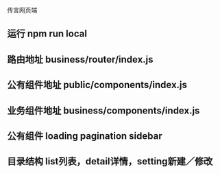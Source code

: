 传言网页端

## 运行 npm run local
## 路由地址 business/router/index.js
## 公有组件地址 public/components/index.js
## 业务组件地址 business/components/index.js


## 公有组件 loading pagination sidebar

## 目录结构 list列表，detail详情，setting新建／修改
